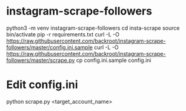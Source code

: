 # instagram-scrape-followers

python3 -m venv instagram-scrape-followers
cd insta-scrape
source bin/activate
pip -r requirements.txt
curl -L -O https://raw.githubusercontent.com/backroot/instagram-scrape-followers/master/config.ini.sample
curl -L -O https://raw.githubusercontent.com/backroot/instagram-scrape-followers/master/scrape.py
cp config.ini.sample config.ini
# Edit config.ini
python scrape.py <target_account_name>
